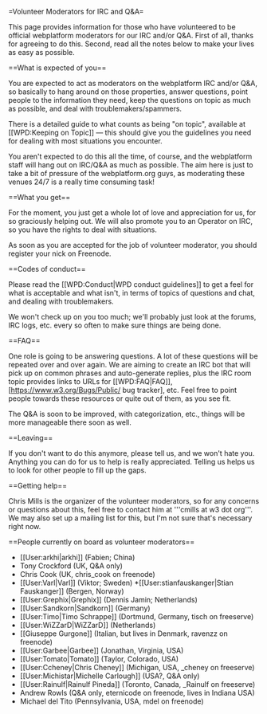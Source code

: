 =Volunteer Moderators for IRC and Q&A=

This page provides information for those who have volunteered to be official webplatform moderators for our IRC and/or Q&A. First of all, thanks for agreeing to do this. Second, read all the notes below to make your lives as easy as possible.

==What is expected of you==

You are expected to act as moderators on the webplatform IRC and/or Q&A, so basically to hang around on those properties, answer questions, point people to the information they need, keep the questions on topic as much as possible, and deal with troublemakers/spammers.

There is a detailed guide to what counts as being "on topic", available at [[WPD:Keeping on Topic]] — this should give you the guidelines you need for dealing with most situations you encounter.

You aren't expected to do this all the time, of course, and the webplatform staff will hang out on IRC/Q&A as much as possible. The aim here is just to take a bit of pressure of the webplatform.org guys, as moderating these venues 24/7 is a really time consuming task!

==What you get==

For the moment, you just get a whole lot of love and appreciation for us, for so graciously helping out. We will also promote you to an Operator on IRC, so you have the rights to deal with situations.

As soon as you are accepted for the job of volunteer moderator, you should register your nick on Freenode.

==Codes of conduct==

Please read the [[WPD:Conduct|WPD conduct guidelines]] to get a feel for what is acceptable and what isn't, in terms of topics of questions and chat, and dealing with troublemakers.

We won't check up on you too much; we'll probably just look at the forums, IRC logs, etc. every so often to make sure things are being done.

==FAQ==

One role is going to be answering questions. A lot of these questions will be repeated over and over again. We are aiming to create an IRC bot that will pick up on common phrases and auto-generate replies, plus the IRC room topic provides links to URLs for [[WPD:FAQ|FAQ]], [https://www.w3.org/Bugs/Public/ bug tracker], etc. Feel free to point people towards these resources or quite out of them, as you see fit.

The Q&A is soon to be improved, with categorization, etc., things will be more manageable there soon as well.

==Leaving==

If you don't want to do this anymore, please tell us, and we won't hate you. Anything you can do for us to help is really appreciated. Telling us helps us to look for other people to fill up the gaps.

==Getting help==

Chris Mills is the organizer of the volunteer moderators, so for any concerns or questions about this, feel free to contact him at '''cmills at w3 dot org'''. We may also set up a mailing list for this, but I'm not sure that's necessary right now.

==People currently on board as volunteer moderators==

* [[User:arkhi|arkhi]] (Fabien; China)
* Tony Crockford (UK, Q&A only)
* Chris Cook (UK, chris_cook on freenode)
* [[User:Varl|Varl]] (Viktor; Sweden)
*[[User:stianfauskanger|Stian Fauskanger]] (Bergen, Norway)
* [[User:Grephix|Grephix]] (Dennis Jamin; Netherlands)
* [[User:Sandkorn|Sandkorn]] (Germany)
* [[User:Timo|Timo Schrappe]] (Dortmund, Germany, tisch on freeserve)
* [[User:WiZZarD|WiZZarD]] (Netherlands)
* [[Giuseppe Gurgone]] (Italian, but lives in Denmark, ravenzz on freenode)
* [[User:Garbee|Garbee]] (Jonathan, Virginia, USA)
* [[User:Tomato|Tomato]] (Taylor, Colorado, USA)
* [[User:Ccheney|Chris Cheney]] (Michigan, USA, _cheney on freeserve)
* [[User:Michistar|Michelle Carlough]] (USA?, Q&A only)
* [[User:Rainulf|Rainulf Pineda]] (Toronto, Canada, _Rainulf on freeserve)
* Andrew Rowls (Q&A only, eternicode on freenode, lives in Indiana USA)
* Michael del Tito (Pennsylvania, USA, mdel on freenode)